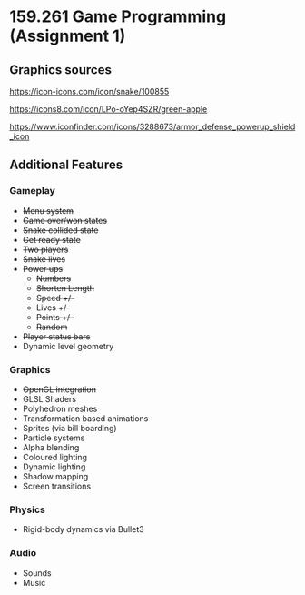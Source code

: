 # 159.261 Game Programming (Assignment 1)
## Graphics sources
https://icon-icons.com/icon/snake/100855

https://icons8.com/icon/LPo-oYep4SZR/green-apple

https://www.iconfinder.com/icons/3288673/armor_defense_powerup_shield_icon

## Additional Features

### Gameplay
- ~~Menu system~~
- ~~Game over/won states~~
- ~~Snake collided state~~
- ~~Get ready state~~
- ~~Two players~~
- ~~Snake lives~~
- ~~Power ups~~
    - ~~Numbers~~
    - ~~Shorten Length~~
    - ~~Speed +/-~~
    - ~~Lives +/-~~
    - ~~Points +/-~~
    - ~~Random~~
- ~~Player status bars~~
- Dynamic level geometry

### Graphics
- ~~OpenGL integration~~
- GLSL Shaders
- Polyhedron meshes
- Transformation based animations
- Sprites (via bill boarding)
- Particle systems
- Alpha blending
- Coloured lighting
- Dynamic lighting
- Shadow mapping
- Screen transitions

### Physics
- Rigid-body dynamics via Bullet3

### Audio
- Sounds
- Music

